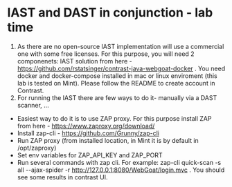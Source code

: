 # IAST and DAST in conjunction - lab time

1. As there are no open-source IAST implementation will use a commercial one with some free licenses. For this purpose, you will need 2 componenets:
IAST solution from here - https://github.com/rstatsinger/contrast-java-webgoat-docker . You need docker and docker-compose installed in mac or linux enviroment (this lab is tested on Mint). Please follow the README to create account in Contrast. 
2. For running the IAST there are few ways to do it- manually via a DAST scanner, ...
- Easiest way to do it is to use ZAP proxy. For this purpose install ZAP from here - https://www.zaproxy.org/download/
- Install zap-cli - https://github.com/Grunny/zap-cli
- Run ZAP proxy (from installed location, in Mint it is by default in /opt/zaproxy)
- Set env variables for ZAP_API_KEY and ZAP_PORT
- Run several commands with zap cli. For example: zap-cli quick-scan -s all --ajax-spider -r http://127.0.0.1:8080/WebGoat/login.mvc . You should see some results in contrast UI.
